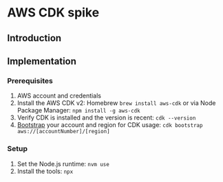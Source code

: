 # AWS CDK spike

## Introduction


## Implementation

### Prerequisites 

1. AWS account and credentials
1. Install the AWS CDK v2: Homebrew `brew install aws-cdk` or via Node Package Manager: `npm install -g aws-cdk`
1. Verify CDK is installed and the version is recent: `cdk --version`
1. [Bootstrap](https://docs.aws.amazon.com/cdk/v2/guide/bootstrapping.html) your account and region for CDK usage: `cdk bootstrap aws://[accountNumber]/[region]`

### Setup
1. Set the Node.js runtime: `nvm use`
1. Install the tools: `npx `

